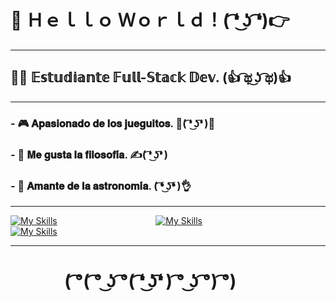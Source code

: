 # 👋 Ｈｅｌｌｏ Ｗｏｒｌｄ！( ͡❛ ͜ʖ ͡❛)👉

**********************************************************************

## 👨‍💻 𝔼𝕤𝕥𝕦𝕕𝕚𝕒𝕟𝕥𝕖 𝔽𝕦𝕝𝕝-𝕊𝕥𝕒𝕔𝕜 𝔻𝕖𝕧. (👍 ͡ಥ ͜ʖ ͡ಥ)👍

**********************************************************************

### - 🎮 𝐀𝐩𝐚𝐬𝐢𝐨𝐧𝐚𝐝𝐨 𝐝𝐞 𝐥𝐨𝐬 𝐣𝐮𝐞𝐠𝐮𝐢𝐭𝐨𝐬. 👊( ͡❛ ͜ʖ͡❛ )👊

### - 💬 𝐌𝐞 𝐠𝐮𝐬𝐭𝐚 𝐥𝐚 𝐟𝐢𝐥𝐨𝐬𝐨𝐟𝐢́𝐚. ✍( ͡❛ ͜ʖ͡❛ )

### - 🔭 𝐀𝐦𝐚𝐧𝐭𝐞 𝐝𝐞 𝐥𝐚 𝐚𝐬𝐭𝐫𝐨𝐧𝐨𝐦𝐢́𝐚. ( ͡❛ ͜ʖ͡❛ )👌

**********************************************************************

[![My Skills](https://skillicons.dev/icons?i=linkedin)](https://www.linkedin.com/in/sommafederico1/)                                        [![My Skills](https://skillicons.dev/icons?i=instagram)](https://www.instagram.com/somma.federico/)‍‍‍‍‍‍‍‍‍‍                                        [![My Skills](https://skillicons.dev/icons?i=twitter)](https://twitter.com/sommafeder1co)

**********************************************************************

#              ( ͡°( ͡° ͜ʖ ͡°( ͡❛ ͜ʖ͡❛ ) ͡° ͜ʖ ͡°) ͡°)
